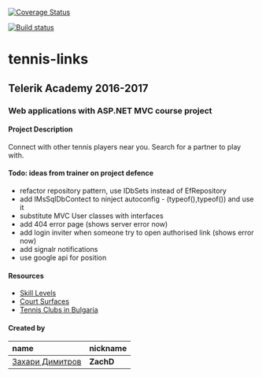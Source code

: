 [![Coverage Status](https://coveralls.io/repos/github/zachdimitrov/tennis-links/badge.svg?branch=master)](https://coveralls.io/github/zachdimitrov/tennis-links?branch=master)

[![Build status](https://ci.appveyor.com/api/projects/status/igtexou4ht7mmncc?svg=true)](https://ci.appveyor.com/project/zachdimitrov/tennis-links)

# tennis-links

## Telerik Academy 2016-2017
### Web applications with ASP.NET MVC course project

#### Project Description
Connect with other tennis players near you. Search for a partner to play with.

#### Todo: ideas from trainer on project defence
- refactor repository pattern, use IDbSets instead of EfRepository
- add IMsSqlDbContect to ninject autoconfig - (typeof(),typeof()) and use it
- substitute MVC User classes with interfaces
- add 404 error page (shows server error now)
- add login inviter when someone try to open authorised link (shows error now)
- add signalr notifications
- use google api for position

#### Resources
- [Skill Levels](https://www.tenniscanada.com/wp-content/uploads/2015/12/Self-Rating-Guide-English.pdf)
- [Court Surfaces](http://www.itftennis.com/technical/courts/classified-surfaces/about-court-pace-classification.aspx)
- [Tennis Clubs in Bulgaria](http://bgtennis.bg/images/Kategorii_klubove_2017.pdf)

#### Created by
name | nickname
:--- | :---
[Захари Димитров](https://telerikacademy.com/Users/ZachD) | **ZachD**  
